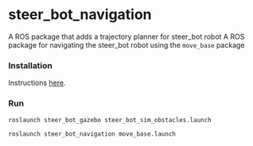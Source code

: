 # steer_bot_navigation
A ROS package that adds a trajectory planner for steer_bot robot
A ROS package for navigating the steer_bot robot using the `move_base` package

### Installation
Instructions [here](https://github.com/luissancho99/steer_bot/blob/master/README.md).

### Run
`roslaunch steer_bot_gazebo steer_bot_sim_obstacles.launch`

`roslaunch steer_bot_navigation move_base.launch`
